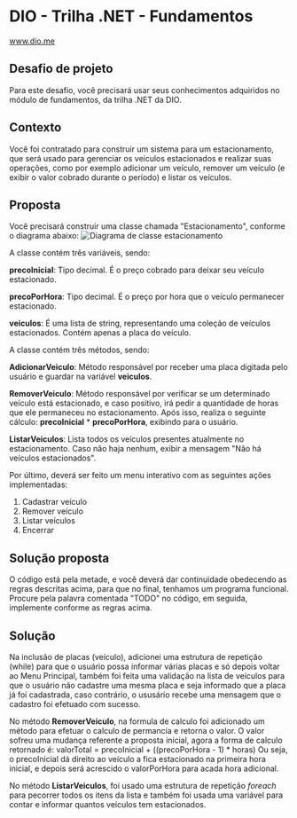 # DIO - Trilha .NET - Fundamentos
www.dio.me

## Desafio de projeto
Para este desafio, você precisará usar seus conhecimentos adquiridos no módulo de fundamentos, da trilha .NET da DIO.

## Contexto
Você foi contratado para construir um sistema para um estacionamento, que será usado para gerenciar os veículos estacionados e realizar suas operações, como por exemplo adicionar um veículo, remover um veículo (e exibir o valor cobrado durante o período) e listar os veículos.

## Proposta
Você precisará construir uma classe chamada "Estacionamento", conforme o diagrama abaixo:
![Diagrama de classe estacionamento](diagrama_classe_estacionamento.png)

A classe contém três variáveis, sendo:

**precoInicial**: Tipo decimal. É o preço cobrado para deixar seu veículo estacionado.

**precoPorHora**: Tipo decimal. É o preço por hora que o veículo permanecer estacionado.

**veiculos**: É uma lista de string, representando uma coleção de veículos estacionados. Contém apenas a placa do veículo.

A classe contém três métodos, sendo:

**AdicionarVeiculo**: Método responsável por receber uma placa digitada pelo usuário e guardar na variável **veiculos**.

**RemoverVeiculo**: Método responsável por verificar se um determinado veículo está estacionado, e caso positivo, irá pedir a quantidade de horas que ele permaneceu no estacionamento. Após isso, realiza o seguinte cálculo: **precoInicial** * **precoPorHora**, exibindo para o usuário.

**ListarVeiculos**: Lista todos os veículos presentes atualmente no estacionamento. Caso não haja nenhum, exibir a mensagem "Não há veículos estacionados".

Por último, deverá ser feito um menu interativo com as seguintes ações implementadas:
1. Cadastrar veículo
2. Remover veículo
3. Listar veículos
4. Encerrar


## Solução proposta
O código está pela metade, e você deverá dar continuidade obedecendo as regras descritas acima, para que no final, tenhamos um programa funcional. Procure pela palavra comentada "TODO" no código, em seguida, implemente conforme as regras acima.

## Solução
Na inclusão de placas (veículo), adicionei uma estrutura de repetição (while) para que o usuário possa informar várias placas e só depois voltar ao Menu Principal, também foi feita uma validação na lista de veículos para que o usuário não cadastre uma mesma placa e seja informado que a placa já foi cadastrada, caso contrário, o ususário recebe uma mensagem que o cadastro foi efetuado com sucesso.

No método **RemoverVeiculo**, na formula de calculo foi adicionado um método para efetuar o calculo de permancia e retorna o valor. O valor sofreu uma mudança referente a proposta inicial, agora a forma de calculo retornado é:
valorTotal = precoInicial + ((precoPorHora - 1) * horas)
Ou seja, o precoInicial dá direito ao veículo a fica estacionado na primeira hora inicial, e depois será acrescido o valorPorHora para acada hora adicional.

No método **ListarVeiculos**, foi usado uma estrutura de repetição *foreach* para pecorrer todos os itens da lista e também foi usada uma variável para contar e informar quantos veículos tem estacionados.
